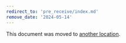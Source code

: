 ```yaml
---
redirect_to: 'pre_receive/index.md'
remove_date: '2024-05-14'
---
```


This document was moved to [another location](pre_receive/index.md).

<!-- This redirect file can be deleted after <2024-05-14>. -->
<!-- Redirects that point to other docs in the same project expire in three months. -->
<!-- Redirects that point to docs in a different project or site (link is not relative and starts with `https:`) expire in one year. -->
<!-- Before deletion, see: https://docs.gitlab.com/ee/development/documentation/redirects.html -->
